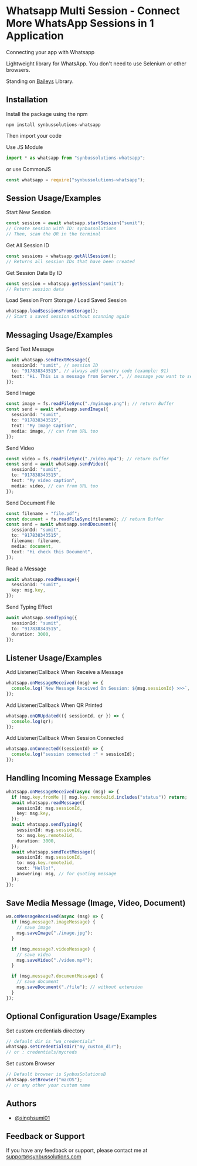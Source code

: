 # Whatsapp Multi Session - Connect More WhatsApp Sessions in 1 Application

Connecting your app with Whatsapp

Lightweight library for WhatsApp. You don't need to use Selenium or other browsers.

Standing on [Baileys](https://github.com/WhiskeySockets/Baileys) Library.

## Installation

Install the package using the npm

```
npm install synbussolutions-whatsapp
```

Then import your code

Use JS Module

```ts
import * as whatsapp from "synbussolutions-whatsapp";
```

or use CommonJS

```ts
const whatsapp = require("synbussolutions-whatsapp");
```

## Session Usage/Examples

Start New Session

```ts
const session = await whatsapp.startSession("sumit");
// Create session with ID: synbussolutions
// Then, scan the QR in the terminal
```

Get All Session ID

```ts
const sessions = whatsapp.getAllSession();
// Returns all session IDs that have been created
```

Get Session Data By ID

```ts
const session = whatsapp.getSession("sumit");
// Return session data
```

Load Session From Storage / Load Saved Session

```ts
whatsapp.loadSessionsFromStorage();
// Start a saved session without scanning again
```

## Messaging Usage/Examples

Send Text Message

```ts
await whatsapp.sendTextMessage({
  sessionId: "sumit", // session ID
  to: "917838343515", // always add country code (example: 91)
  text: "Hi. This is a message from Server.", // message you want to send
});
```

Send Image

```ts
const image = fs.readFileSync("./myimage.png"); // return Buffer
const send = await whatsapp.sendImage({
  sessionId: "sumit",
  to: "917838343515",
  text: "My Image Caption",
  media: image, // can from URL too
});
```

Send Video

```ts
const video = fs.readFileSync("./video.mp4"); // return Buffer
const send = await whatsapp.sendVideo({
  sessionId: "sumit",
  to: "917838343515",
  text: "My video caption",
  media: video, // can from URL too
});
```

Send Document File

```ts
const filename = "file.pdf";
const document = fs.readFileSync(filename); // return Buffer
const send = await whatsapp.sendDocument({
  sessionId: "sumit",
  to: "917838343515",
  filename: filename,
  media: document,
  text: "Hi check this Document",
});
```

Read a Message

```ts
await whatsapp.readMessage({
  sessionId: "sumit",
  key: msg.key,
});
```

Send Typing Effect

```ts
await whatsapp.sendTyping({
  sessionId: "sumit",
  to: "917838343515",
  duration: 3000,
});
```

## Listener Usage/Examples

Add Listener/Callback When Receive a Message

```ts
whatsapp.onMessageReceived((msg) => {
  console.log(`New Message Received On Session: ${msg.sessionId} >>>`, msg);
});
```

Add Listener/Callback When QR Printed

```ts
whatsapp.onQRUpdated(({ sessionId, qr }) => {
  console.log(qr);
});
```

Add Listener/Callback When Session Connected

```ts
whatsapp.onConnected((sessionId) => {
  console.log("session connected :" + sessionId);
});
```

## Handling Incoming Message Examples

```ts
whatsapp.onMessageReceived(async (msg) => {
  if (msg.key.fromMe || msg.key.remoteJid.includes("status")) return;
  await whatsapp.readMessage({
    sessionId: msg.sessionId,
    key: msg.key,
  });
  await whatsapp.sendTyping({
    sessionId: msg.sessionId,
    to: msg.key.remoteJid,
    duration: 3000,
  });
  await whatsapp.sendTextMessage({
    sessionId: msg.sessionId,
    to: msg.key.remoteJid,
    text: "Hello!",
    answering: msg, // for quoting message
  });
});
```

## Save Media Message (Image, Video, Document)

```ts
wa.onMessageReceived(async (msg) => {
  if (msg.message?.imageMessage) {
    // save image
    msg.saveImage("./image.jpg");
  }

  if (msg.message?.videoMessage) {
    // save video
    msg.saveVideo("./video.mp4");
  }

  if (msg.message?.documentMessage) {
    // save document
    msg.saveDocument("./file"); // without extension
  }
});
```

## Optional Configuration Usage/Examples

Set custom credentials directory

```ts
// default dir is "wa_credentials"
whatsapp.setCredentialsDir("my_custom_dir");
// or : credentials/mycreds
```

Set custom Browser
```ts
// Default browser is SynbusSolutionsB
whatsapp.setBrowser("macOS");
// or any other your custom name
```

## Authors

- [@singhsumi01](https://www.github.com/singhsumi01)

## Feedback or Support

If you have any feedback or support, please contact me at support@synbussolutions.com
